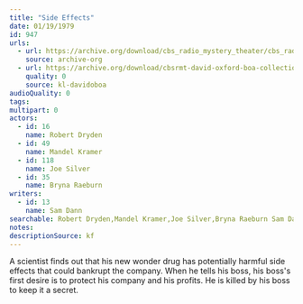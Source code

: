 ```yaml
---
title: "Side Effects"
date: 01/19/1979
id: 947
urls: 
  - url: https://archive.org/download/cbs_radio_mystery_theater/cbs_radio_mystery_theater-0901-0950.zip/cbs_radio_mystery_theater-0901-0950%2Fcbsrmt_0947_side_effects.mp3
    source: archive-org
  - url: https://archive.org/download/cbsrmt-david-oxford-boa-collection/CBSRMT-790119-0947-Side-Effects-(128-48)_WBBM-JE-{BoA}.mp3
    quality: 0
    source: kl-davidoboa
audioQuality: 0
tags: 
multipart: 0
actors:  
  - id: 16
    name: Robert Dryden  
  - id: 49
    name: Mandel Kramer  
  - id: 118
    name: Joe Silver  
  - id: 35
    name: Bryna Raeburn
writers:  
  - id: 13
    name: Sam Dann
searchable: Robert Dryden,Mandel Kramer,Joe Silver,Bryna Raeburn Sam Dann
notes: 
descriptionSource: kf
---
```

A scientist finds out that his new wonder drug has potentially harmful side effects that could bankrupt the company. When he tells his boss, his boss's first desire is to protect his company and his profits. He is killed by his boss to keep it a secret.